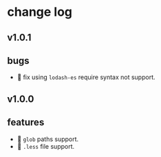 # change log

## v1.0.1

## bugs

-   🐛 fix using `lodash-es` require syntax not support.

## v1.0.0

## features

-   🚀 `glob` paths support.
-   🚀 `.less` file support.
